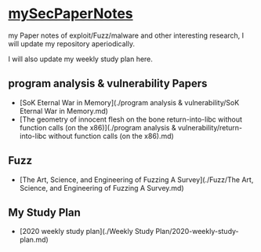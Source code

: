 # [mySecPaperNotes](https://github.com/noobone123/mySecPaperNotes)

my Paper notes of exploit/Fuzz/malware and other interesting research, I will update my repository aperiodically.

I will also update my weekly study plan here.

## program analysis & vulnerability Papers

+ [SoK Eternal War in Memory](./program analysis & vulnerability/SoK Eternal War in Memory.md)
+ [The geometry of innocent flesh on the bone return-into-libc without function calls (on the x86)](./program analysis & vulnerability/return-into-libc without function calls (on the x86).md)

## Fuzz

+ [The Art, Science, and Engineering of Fuzzing A Survey](./Fuzz/The Art, Science, and Engineering of Fuzzing A Survey.md)



## My Study Plan

+ [2020 weekly study plan](./Weekly Study Plan/2020-weekly-study-plan.md)
